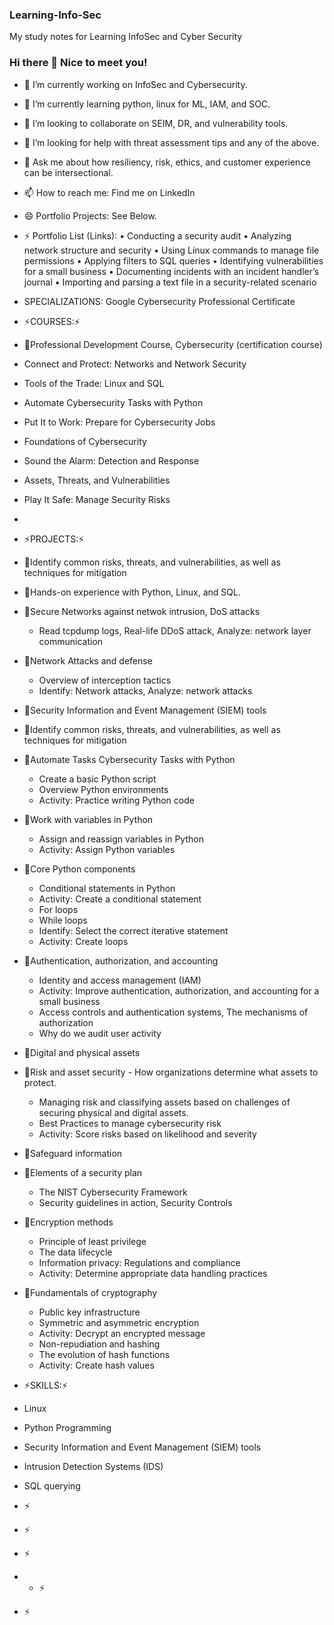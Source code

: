 ### Learning-Info-Sec
My study notes for Learning InfoSec and Cyber Security

### Hi there 👋 Nice to meet you!

- 🔭 I’m currently working on InfoSec and Cybersecurity.
- 🌱 I’m currently learning python, linux for ML, IAM, and SOC.
- 👯 I’m looking to collaborate on SEIM, DR, and vulnerability tools.
- 🤔 I’m looking for help with threat assessment tips and any of the above.
- 💬 Ask me about how resiliency, risk, ethics, and customer experience can be intersectional.
- 📫 How to reach me: Find me on LinkedIn
- 😄 Portfolio Projects: See Below.

- ⚡ Portfolio List (Links): •	Conducting a security audit
•	Analyzing network structure and security
•	Using Linux commands to manage file permissions
•	Applying filters to SQL queries
•	Identifying vulnerabilities for a small business
•	Documenting incidents with an incident handler’s journal 
•	Importing and parsing a text file in a security-related scenario

-  SPECIALIZATIONS: Google Cybersecurity Professional Certificate 

- ⚡COURSES:⚡
- 🔭Professional Development Course, Cybersecurity (certification course)
- Connect and Protect: Networks and Network Security
- Tools of the Trade: Linux and SQL
- Automate Cybersecurity Tasks with Python
- Put It to Work: Prepare for Cybersecurity Jobs
- Foundations of Cybersecurity
- Sound the Alarm: Detection and Response
- Assets, Threats, and Vulnerabilities
- Play It Safe: Manage Security Risks
- 
- ⚡PROJECTS:⚡
- 🔭Identify common risks, threats, and vulnerabilities, as well as techniques for mitigation
- 🔭Hands-on experience with Python, Linux, and SQL.
- 🔭Secure Networks against netwok intrusion, DoS attacks
  - Read tcpdump logs, Real-life DDoS attack, Analyze: network layer communication
- 🔭Network Attacks and defense
  - Overview of interception tactics
  - Identify: Network attacks, Analyze: network attacks
- 🔭Security Information and Event Management (SIEM) tools
- 🔭Identify common risks, threats, and vulnerabilities, as well as techniques for mitigation
- 🔭Automate Tasks Cybersecurity Tasks with Python
  - Create a basic Python script
  - Overview Python environments
  - Activity: Practice writing Python code
- 🔭Work with variables in Python
  - Assign and reassign variables in Python
  - Activity: Assign Python variables
- 🔭Core Python components
  - Conditional statements in Python
  - Activity: Create a conditional statement
  - For loops
  - While loops
  - Identify: Select the correct iterative statement
  - Activity: Create loops
- 🔭Authentication, authorization, and accounting
  - Identity and access management (IAM)
  - Activity: Improve authentication, authorization, and accounting for a small business
  - Access controls and authentication systems, The mechanisms of authorization
  - Why do we audit user activity
- 🔭Digital and physical assets
- 🔭Risk and asset security - How organizations determine what assets to protect.
  - Managing risk and classifying assets based on challenges of securing physical and digital assets.
  - Best Practices to manage cybersecurity risk
  - Activity: Score risks based on likelihood and severity
- 🔭Safeguard information
- 🔭Elements of a security plan
  - The NIST Cybersecurity Framework
  -  Security guidelines in action, Security Controls 
- 🔭Encryption methods
  - Principle of least privilege
  - The data lifecycle
  - Information privacy: Regulations and compliance
  - Activity: Determine appropriate data handling practices
- 🔭Fundamentals of cryptography
  - Public key infrastructure
  - Symmetric and asymmetric encryption
  - Activity: Decrypt an encrypted message
  - Non-repudiation and hashing
  - The evolution of hash functions
  - Activity: Create hash values

- ⚡SKILLS:⚡
- Linux
- Python Programming
- Security Information and Event Management (SIEM) tools
- Intrusion Detection Systems (IDS)
- SQL querying
- ⚡
- ⚡
- ⚡
- - ⚡
- ⚡
  
